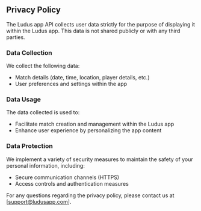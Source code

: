 ## Privacy Policy

The Ludus app API collects user data strictly for the purpose of displaying it within the Ludus app. This data is not shared publicly or with any third parties.

### Data Collection

We collect the following data:
- Match details (date, time, location, player details, etc.)
- User preferences and settings within the app

### Data Usage

The data collected is used to:
- Facilitate match creation and management within the Ludus app
- Enhance user experience by personalizing the app content

### Data Protection

We implement a variety of security measures to maintain the safety of your personal information, including:
- Secure communication channels (HTTPS)
- Access controls and authentication measures

For any questions regarding the privacy policy, please contact us at [support@ludusapp.com].
